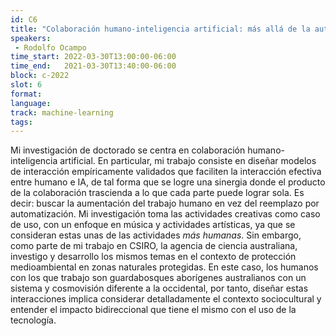 ```yaml
---
id: C6
title: "Colaboración humano-inteligencia artificial: más allá de la automatización"
speakers:
 - Rodolfo Ocampo
time_start: 2022-03-30T13:00:00-06:00
time_end:   2021-03-30T13:40:00-06:00
block: c-2022
slot: 6
format: 
language: 
track: machine-learning
tags:
---
```


Mi investigación de doctorado se centra en colaboración humano-inteligencia artificial. En particular, mi trabajo consiste en diseñar modelos de interacción empíricamente validados que faciliten la interacción efectiva entre humano e IA, de tal forma que se logre una sinergia donde el producto de la colaboración trascienda a lo que cada parte puede lograr sola. Es decir: buscar la aumentación del trabajo humano en vez del reemplazo por automatización. Mi investigación toma las actividades creativas como caso de uso, con un enfoque en música y actividades artísticas, ya que se consideran estas unas de las actividades *más humanas*. Sin embargo, como parte de mi trabajo en CSIRO, la agencia de ciencia australiana, investigo y desarrollo los mismos temas en el contexto de protección medioambiental en zonas naturales protegidas. En este caso, los humanos con los que trabajo son guardabosques aborígenes australianos con un sistema y cosmovisión diferente a la occidental, por tanto, diseñar estas interacciones implica considerar detalladamente el contexto sociocultural y entender el impacto bidireccional que tiene el mismo con el uso de la tecnología.

